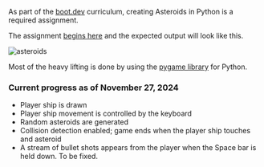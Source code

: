 As part of the [boot.dev](https://boot.dev) curriculum, creating Asteroids in Python is a required assignment.

The assignment [begins here](https://www.boot.dev/lessons/5be3e3bd-efb5-4664-a9e9-7111be783271) and the expected output will look like this.

![asteroids](https://github.com/user-attachments/assets/cbc6d2d9-ed98-4319-bffb-94ab091f02b0)

Most of the heavy lifting is done by using the [pygame library](https://www.pygame.org/docs/) for Python.

### Current progress as of November 27, 2024

- Player ship is drawn
- Player ship movement is controlled by the keyboard
- Random asteroids are generated
- Collision detection enabled; game ends when the player ship touches and asteroid
- A stream of bullet shots appears from the player when the Space bar is held down. To be fixed.
